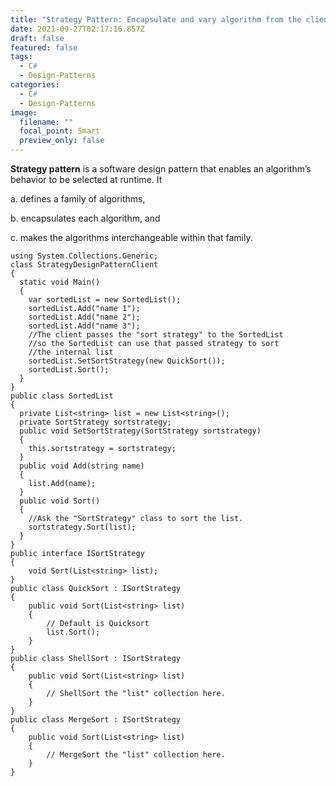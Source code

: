 ```yaml
---
title: "Strategy Pattern: Encapsulate and vary algorithm from the client that uses it"
date: 2021-09-27T02:17:16.857Z
draft: false
featured: false
tags:
  - C#
  - Design-Patterns
categories:
  - C#
  - Design-Patterns
image:
  filename: ""
  focal_point: Smart
  preview_only: false
---
```

**Strategy pattern** is a software design pattern that enables an algorithm’s behavior to be selected at runtime. It 

a. defines a family of algorithms, 

b. encapsulates each algorithm, and 

c. makes the algorithms interchangeable within that family.

```
using System.Collections.Generic;
class StrategyDesignPatternClient
{
  static void Main()
  {
    var sortedList = new SortedList();
    sortedList.Add("name 1");
    sortedList.Add("name 2");
    sortedList.Add("name 3");
    //The client passes the "sort strategy" to the SortedList 
    //so the SortedList can use that passed strategy to sort 
    //the internal list
    sortedList.SetSortStrategy(new QuickSort());
    sortedList.Sort();
  }
}
public class SortedList
{
  private List<string> list = new List<string>();
  private SortStrategy sortstrategy;
  public void SetSortStrategy(SortStrategy sortstrategy)
  {
    this.sortstrategy = sortstrategy;
  }
  public void Add(string name)
  {
    list.Add(name);
  }
  public void Sort()
  {
    //Ask the "SortStrategy" class to sort the list. 
    sortstrategy.Sort(list);
  }
}
public interface ISortStrategy
{
    void Sort(List<string> list);
}
public class QuickSort : ISortStrategy
{
    public void Sort(List<string> list)
    {
        // Default is Quicksort
        list.Sort(); 
    }
}
public class ShellSort : ISortStrategy
{
    public void Sort(List<string> list)
    {
        // ShellSort the "list" collection here. 
    }
}
public class MergeSort : ISortStrategy
{
    public void Sort(List<string> list)
    {
        // MergeSort the "list" collection here. 
    }
}
```